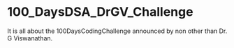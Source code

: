 # 100_DaysDSA_DrGV_Challenge
It is all about the 100DaysCodingChallenge announced by non other than Dr. G Viswanathan.
